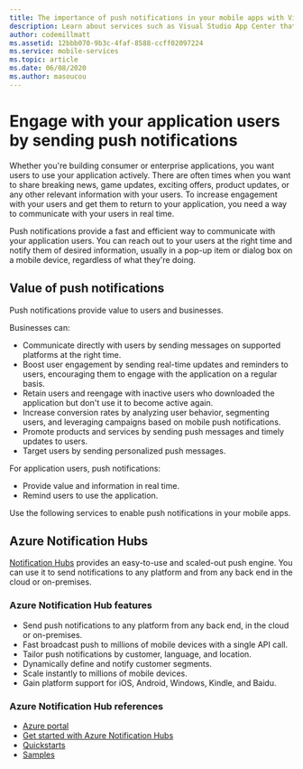 ```yaml
---
title: The importance of push notifications in your mobile apps with Visual Studio App Center and Azure Notification Hubs
description: Learn about services such as Visual Studio App Center that you can use to engage with your mobile application users.
author: codemillmatt
ms.assetid: 12bbb070-9b3c-4faf-8588-ccff02097224
ms.service: mobile-services
ms.topic: article
ms.date: 06/08/2020
ms.author: masoucou
---
```


# Engage with your application users by sending push notifications

Whether you're building consumer or enterprise applications, you want users to use your application actively. There are often times when you want to share breaking news, game updates, exciting offers, product updates, or any other relevant information with your users. To increase engagement with your users and get them to return to your application, you need a way to communicate with your users in real time.

Push notifications provide a fast and efficient way to communicate with your application users. You can reach out to your users at the right time and notify them of desired information, usually in a pop-up item or dialog box on a mobile device, regardless of what they're doing.

## Value of push notifications

Push notifications provide value to users and businesses.

Businesses can:

- Communicate directly with users by sending messages on supported platforms at the right time.
- Boost user engagement by sending real-time updates and reminders to users, encouraging them to engage with the application on a regular basis.
- Retain users and reengage with inactive users who downloaded the application but don't use it to become active again.
- Increase conversion rates by analyzing user behavior, segmenting users, and leveraging campaigns based on mobile push notifications.
- Promote products and services by sending push messages and timely updates to users.
- Target users by sending personalized push messages.

For application users, push notifications:

- Provide value and information in real time.
- Remind users to use the application.

Use the following services to enable push notifications in your mobile apps.

## Azure Notification Hubs

[Notification Hubs](/azure/notification-hubs/notification-hubs-push-notification-overview) provides an easy-to-use and scaled-out push engine. You can use it to send notifications to any platform and from any back end in the cloud or on-premises.

### Azure Notification Hub features

- Send push notifications to any platform from any back end, in the cloud or on-premises.
- Fast broadcast push to millions of mobile devices with a single API call.
- Tailor push notifications by customer, language, and location.
- Dynamically define and notify customer segments.
- Scale instantly to millions of mobile devices.
- Gain platform support for iOS, Android, Windows, Kindle, and Baidu.

### Azure Notification Hub references

- [Azure portal](https://portal.azure.com) 
- [Get started with Azure Notification Hubs](/azure/notification-hubs/)
- [Quickstarts](/azure/notification-hubs/create-notification-hub-portal)
- [Samples](/azure/notification-hubs/samples)
